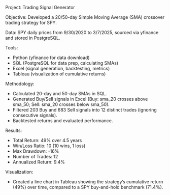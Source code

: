 Project: Trading Signal Generator

Objective: Developed a 20/50-day Simple Moving Average (SMA) crossover trading strategy for SPY.

Data: SPY daily prices from 9/30/2020 to 3/7/2025, sourced via yfinance and stored in PostgreSQL.

Tools:
- Python (yfinance for data download)
- SQL (PostgreSQL for data prep, calculating SMAs)
- Excel (signal generation, backtesting, metrics)
- Tableau (visualization of cumulative returns)

Methodology:
- Calculated 20-day and 50-day SMAs in SQL.
- Generated Buy/Sell signals in Excel (Buy: sma_20 crosses above sma_50; Sell: sma_20 crosses below sma_50).
- Filtered 203 Buy and 683 Sell signals into 12 distinct trades (ignoring consecutive signals).
- Backtested returns and evaluated performance.

Results:
- Total Return: 49% over 4.5 years
- Win/Loss Ratio: 10 (10 wins, 1 loss)
- Max Drawdown: -16%
- Number of Trades: 12
- Annualized Return: 9.4%

Visualization:
- Created a line chart in Tableau showing the strategy’s cumulative return (49%) over time, compared to a SPY buy-and-hold benchmark (71.4%).
